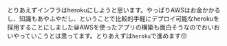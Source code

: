 とりあえずインフラはherokuにしようと思います。やっぱりAWSはお金かかるし、知識もあやふやだし、ということで比較的手軽にデプロイ可能なherokuを採用することにしました😀AWSを使ったアプリの構築も面白そうなのでおいおいやっていこうとは思ってます。とりあえずは`heroku`で進めます😗
